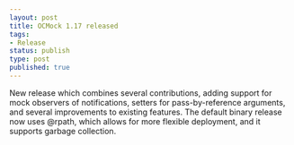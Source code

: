 ```yaml
---
layout: post
title: OCMock 1.17 released
tags:
- Release
status: publish
type: post
published: true
---
```

New release which combines several contributions, adding support for mock observers of notifications, setters for pass-by-reference arguments, and several improvements to existing features. The default binary release now uses @rpath, which allows for more flexible deployment, and it supports garbage collection.